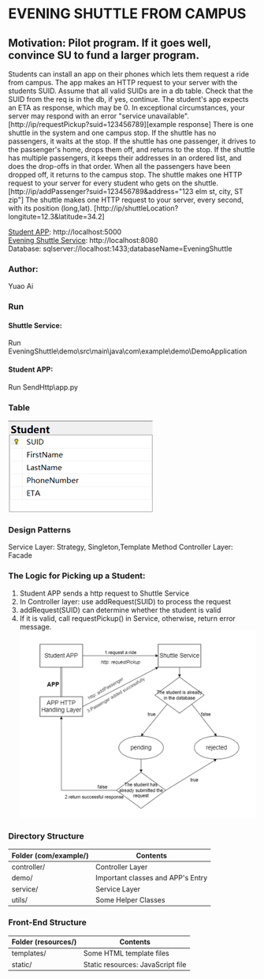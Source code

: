 #  EVENING SHUTTLE FROM CAMPUS  
## Motivation: Pilot program. If it goes well, convince SU to fund a larger program.

Students can install an app on their phones which lets them request a ride from campus. The app makes an HTTP request to
your server with the students SUID. Assume that all valid SUIDs are in a db table. Check that the SUID from the req is
in the db, if yes, continue. The student's app expects an ETA as response, which may be 0. In exceptional circumstances,
your server may respond with an error "service unavailable".[http://ip/requestPickup?suid=123456789][example response]
There is one shuttle in the system and one campus stop. If the shuttle has no passengers, it waits at the stop. If the
shuttle has one passenger, it drives to the passenger's home, drops them off, and returns to the stop. If the shuttle
has multiple passengers, it keeps their addresses in an ordered list, and does the drop-offs in that order. When all the
passengers have been dropped off, it returns to the campus stop.
The shuttle makes one HTTP request to your server for every student who gets on the shuttle.
[http://ip/addPassenger?suid=123456789&address="123 elm st, city, ST zip"]
The shuttle makes one HTTP request to your server, every second, with its position (long,lat).
[http://ip/shuttleLocation?longitute=12.3&latitude=34.2]

[Student APP]( http://localhost:5000 ): http://localhost:5000  
[Evening Shuttle Service](http://localhost:8080): http://localhost:8080  
Database: sqlserver://localhost:1433;databaseName=EveningShuttle  

### Author: 
Yuao Ai

### Run
#### Shuttle Service: 
Run EveningShuttle\demo\src\main\java\com\example\demo\DemoApplication
#### Student APP: 
Run SendHttp\app.py

### Table 
![Student](./pic/TableStudent.png)

### Design Patterns
Service Layer: Strategy, Singleton,Template Method 
Controller Layer: Facade

### The Logic for Picking up a Student:
1) Student APP sends a http request to Shuttle Service
2) In Controller layer: use addRequest(SUID) to process the request
3) addRequest(SUID) can determine whether the student is valid
4) If it is valid, call requestPickup() in Service, otherwise, return error message.
![Loginc](./pic/logic.png)


### Directory Structure

| Folder (com/example/) | Contents                          | 
|-----------------------|-----------------------------------|
| controller/           | Controller Layer                  | 
| demo/                 | Important classes and APP's Entry |
| service/              | Service Layer                     |
| utils/                | Some Helper Classes               |

### Front-End Structure
| Folder (resources/) | Contents                          | 
|---------------------|-----------------------------------|
| templates/          | Some HTML template files          | 
| static/             | Static resources: JavaScript file |


